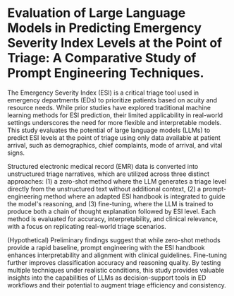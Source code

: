 # Evaluation of Large Language Models in Predicting Emergency Severity Index Levels at the Point of Triage: A Comparative Study of Prompt Engineering Techniques.

The Emergency Severity Index (ESI) is a critical triage tool used in emergency departments (EDs) to prioritize patients based on acuity and resource needs. While prior studies have explored traditional machine learning methods for ESI prediction, their limited applicability in real-world settings underscores the need for more flexible and interpretable models. This study evaluates the potential of large language models (LLMs) to predict ESI levels at the point of triage using only data available at patient arrival, such as demographics, chief complaints, mode of arrival, and vital signs.

Structured electronic medical record (EMR) data is converted into unstructured triage narratives, which are utilized across three distinct approaches: (1) a zero-shot method where the LLM generates a triage level directly from the unstructured text without additional context, (2) a prompt-engineering method where an adapted ESI handbook is integrated to guide the model's reasoning, and (3) fine-tuning, where the LLM is trained to produce both a chain of thought explanation followed by ESI level. Each method is evaluated for accuracy, interpretability, and clinical relevance, with a focus on replicating real-world triage scenarios.

(Hypothetical) Preliminary findings suggest that while zero-shot methods provide a rapid baseline, prompt engineering with the ESI handbook enhances interpretability and alignment with clinical guidelines. Fine-tuning further improves classification accuracy and reasoning quality. By testing multiple techniques under realistic conditions, this study provides valuable insights into the capabilities of LLMs as decision-support tools in ED workflows and their potential to augment triage efficiency and consistency.
